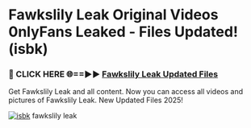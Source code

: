# Fawkslily Leak Original Videos 0nlyFans Leaked - Files Updated! (isbk)

<h3>🔴 CLICK HERE 🌐==►► <a href="https://hetstrat.blog/NMqPAm" rel="nofollow">Fawkslily Leak Updated Files</a></h3>

Get Fawkslily Leak and all content. Now you can access all videos and pictures of Fawkslily Leak. New Updated Files 2025!

[![isbk](https://i.imgur.com/K7sEzmb.gif)](https://hetstrat.blog/NMqPAm)
fawkslily leak